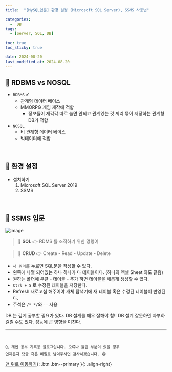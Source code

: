 ```yaml
---
title:  "[MySQL입문] 환경 설정 (Microsoft SQL Server), SSMS 사용법" 

categories:
  -  DB
tags:
  - [Server, SQL, DB]

toc: true
toc_sticky: true

date: 2024-08-20
last_modified_at: 2024-08-20
---
```



## 🚀 RDBMS vs NOSQL

- `RDBMS` ✔
  - 관계형 데이터 베이스
  - MMORPG 게임 제작에 적합
    - 정보들이 제각각 따로 놀면 안되고 관계있는 것 끼리 묶어 저장하는 관계형 DB가 적합
- `NOSQL`
  - 비 관계형 데이터 베이스
  - 빅테이터에 적합

<br>

## 🚀 환경 설정

- 설치하기
  1. Microsoft SQL Server 2019
  2. SSMS

<br>

## 🚀 SSMS 입문

![image](https://user-images.githubusercontent.com/42318591/114130385-6fa2ea00-993b-11eb-8be2-0b8880f7801d.png)

> 📌 **SQL** 👉 RDMS 를 조작하기 위한 명령어

> 📌 **CRUD** 👉 Create - Read - Update - Delete

- `새 쿼리`를 누르면 SQL문을 작성할 수 있다.
- 왼쪽에 나열 되어있는 하나 하나가 다 테이블이다. (하나의 엑셀 Sheet 와도 같음)
- 원하는 폴더에 우클 - 테이블 - 추가 하면 테이블을 새롭게 생성할 수 있다.
- `Ctrl + S` 로 수정된 테이블을 저장한다.
- Refresh 새로고침 해주어야 개체 탐색기에 새 테이블 혹은 수정된 테이블이 반영된다.
- 주석은 `/* */`와 `--` 사용

DB 는 깊게 공부할 필요가 있다. DB 설계를 매우 잘해야 함!! DB 설계 잘못하면 과부하 걸릴 수도 있다. 성능에 큰 영향을 미친다.


***
<br>

    🌜 개인 공부 기록용 블로그입니다. 오류나 틀린 부분이 있을 경우 
    언제든지 댓글 혹은 메일로 남겨주시면 감사하겠습니다. 😄

[맨 위로 이동하기](#){: .btn .btn--primary }{: .align-right}